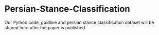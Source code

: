 # Persian-Stance-Classification

Our Python code, guidline and persian stance classification dataset will be shared here after the paper is published.
